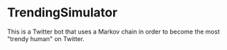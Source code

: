 # TrendingSimulator
This is a Twitter bot that uses a Markov chain in order to become the most "trendy human" on Twitter.
